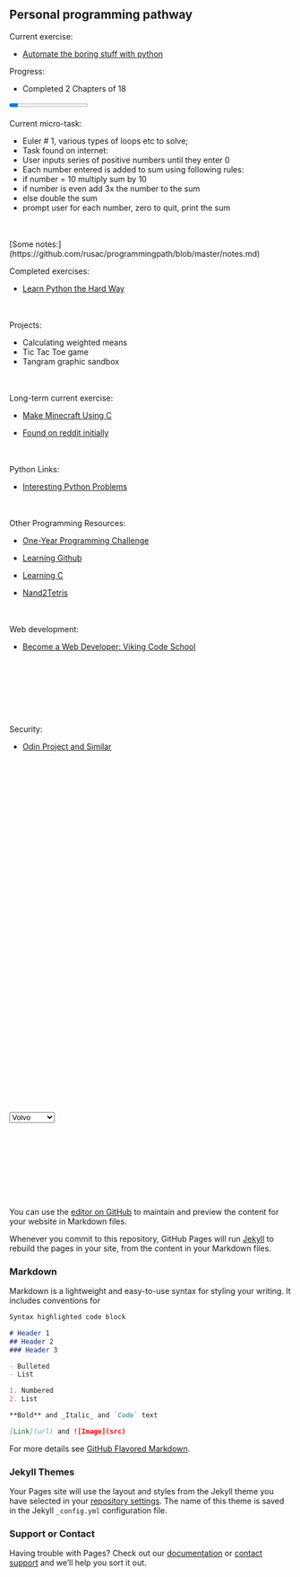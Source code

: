## Personal programming pathway

Current exercise:

- [Automate the boring stuff with python](https://automatetheboringstuff.com/)

Progress:

- Completed 2 Chapters of 18

 <progress value="20" max="180"></progress> 
<BR>
<BR>
Current micro-task:
- Euler # 1, various types of loops etc to solve;
- Task found on internet:
 - User inputs series of positive numbers until they enter 0
 - Each number entered is added to sum using following rules:
  - if number = 10 multiply sum by 10
  - if number is even add 3x the number to the sum
  - else double the sum
 - prompt user for each number, zero to quit, print the sum

<BR>
<BR>
[Some notes:](https://github.com/rusac/programmingpath/blob/master/notes.md)

<BR>

Completed exercises:

- [Learn Python the Hard Way](https://learnpythonthehardway.org/book/)

<BR>
<BR>
Projects:

- Calculating weighted means
- Tic Tac Toe game
- Tangram graphic sandbox

<BR>
<BR>
Long-term current exercise:

- [Make Minecraft Using C](https://www.youtube.com/playlist?list=PLMZ_9w2XRxiZq1vfw1lrpCMRDufe2MKV_)

- [Found on reddit initially](https://www.reddit.com/r/learnprogramming/comments/5nd9la/tutorial_learn_to_make_minecraft_using_c_and/)

<BR>
<BR>
Python Links:

- [Interesting Python Problems](https://www.reddit.com/r/learnprogramming/comments/5llmml/interesting_python_practice_problems_from_the/)

<BR>
<BR>
Other Programming Resources:

- [One-Year Programming Challenge](https://www.reddit.com/r/learnprogramming/comments/5mdehp/one_year_reddit_programmer_challenge/)

- [Learning Github](https://try.github.io/levels/1/challenges/1)

- [Learning C](http://www.cprogramming.com/tutorial/c-tutorial.html)

- [Nand2Tetris](http://www.nand2tetris.org/)
<BR>
<BR>
Web development:

- [Become a Web Developer: Viking Code School](https://www.vikingcodeschool.com/prep)
<BR>
<BR>
<BR>
<BR>
<BR>
<BR>

Security:

- [Odin Project and Similar](https://www.reddit.com/r/learnprogramming/comments/5mijdd/anything_like_odin_project_for_cybersecurity/)
<BR>
<BR>
<BR>
<BR>
<BR>
<BR>
<BR>
<BR>
<BR>
<BR>
<BR>
<BR>
<BR>
<BR>
<BR>
<BR>
<BR>
<BR>
<BR>
<BR>
<BR>
<BR>
<BR>
<BR>
<BR>
<BR>
<BR>
<BR>
<BR>
<BR>
<BR>
<BR>
<BR>
<BR>
<BR>
<BR>
<BR>
 <select>
  <option value="Option 1">Volvo</option>
  <option value="Option 2">Saab</option>
  <option value="Option 3">Mercedes</option>
  <option value="Option 4">Audi</option>
</select> 

<BR>
<BR>
<BR>
<BR>
<BR>
<BR>
<BR>
<BR>
<BR>

You can use the [editor on GitHub](https://github.com/rusac/programmingpath/edit/master/README.md) to maintain and preview the content for your website in Markdown files.

Whenever you commit to this repository, GitHub Pages will run [Jekyll](https://jekyllrb.com/) to rebuild the pages in your site, from the content in your Markdown files.

### Markdown

Markdown is a lightweight and easy-to-use syntax for styling your writing. It includes conventions for

```markdown
Syntax highlighted code block

# Header 1
## Header 2
### Header 3

- Bulleted
- List

1. Numbered
2. List

**Bold** and _Italic_ and `Code` text

[Link](url) and ![Image](src)
```

For more details see [GitHub Flavored Markdown](https://guides.github.com/features/mastering-markdown/).

### Jekyll Themes

Your Pages site will use the layout and styles from the Jekyll theme you have selected in your [repository settings](https://github.com/rusac/programmingpath/settings). The name of this theme is saved in the Jekyll `_config.yml` configuration file.

### Support or Contact

Having trouble with Pages? Check out our [documentation](https://help.github.com/categories/github-pages-basics/) or [contact support](https://github.com/contact) and we’ll help you sort it out.
